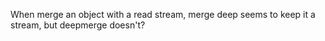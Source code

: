 When merge an object with a read stream, merge deep seems to keep it a stream,  but deepmerge doesn't?
